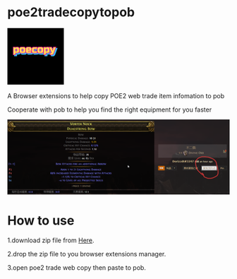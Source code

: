 # poe2tradecopytopob

![本地图片](images/copy_icon.png)

A Browser extensions to help copy POE2 web trade item infomation to pob

Cooperate with pob to help you find the right equipment for you faster


![本地图片](images/msedge_lq3TRRqnXo.png)

# How to use

1.download zip file from [Here](https://github.com/haoyuwhy/poe2tradecopytopob/releases/tag/public).

2.drop the zip file to you browser extensions manager.

3.open poe2 trade web copy then paste to pob.
